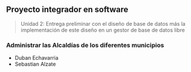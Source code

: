 ## Proyecto integrador en software

> Unidad 2: Entrega preliminar con el diseño de base de datos más la implementación de este diseño en un gestor de base de datos libre

### Administrar las Alcaldías de los diferentes municipios

 - Duban Echavarria
 - Sebastian Alzate

